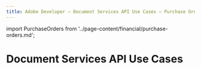 ```yaml
---
title: Adobe Developer — Document Services API Use Cases — Purchase Orders
---
```


import PurchaseOrders from '../page-content/financial/purchase-orders.md';


<Hero slots="heading" variant="fullwidth" theme="dark"  customLayout className="herobgImage"/>

# Document Services API Use Cases


<MenuWrapperComponent  slots="content"  repeat="1" theme="lightest"/>

<PurchaseOrders />